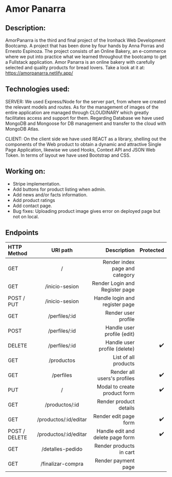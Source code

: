 # Amor Panarra

## Description:

AmorPanarra is the third and final project of the Ironhack Web Development Bootcamp. A project that has been done by four hands by Anna Porras and Ernesto Espinoza. The project consists of an Online Bakery, an e-commerce where we put into practice what we learned throughout the bootcamp to get a Fullstack application. Amor Panarra is an online bakery with carefully selected and quality products for bread lovers. Take a look at it at: https://amorpanarra.netlify.app/

## Technologies used:
SERVER: We used Express/Node for the server part, from where we created the relevant models and routes.
As for the management of images of the entire application are managed through CLOUDINARY which greatly facilitates access and support for them.
Regarding Database we have used MongoDB and Mongoose for DB management and transfer to the cloud with MongoDB Atlas.

CLIENT: On the client side we have used REACT as a library, shelling out the components of the Web product to obtain a dynamic and attractive Single Page Application, likewise we used Hooks, Context API and JSON Web Token.
In terms of layout we have used Bootstrap and CSS.

## Working on:
- Stripe implementation.
- Add buttons for product listing when admin.
- Add news and/or facts information.
- Add product ratings
- Add contact page.
- Bug fixes: Uploading product image gives error on deployed page but not on local.


## Endpoints

| HTTP Method | URI path            | Description      |      Protected |
| :---         |   :---:            |          ---:    |           ---: |
| GET          | /                  | Render index page and category   |          |
| GET          | /inicio-sesion     | Render Login and Register page                          |    |
| POST / PUT   | /inicio-sesion     | Handle login and register page   |    |
| GET          | /perfiles/:id      | Render user profile                        |    |
| POST         | /perfiles/:id      | Handle user profile (edit)    |    |
| DELETE       | /perfiles/:id      | Handle user profile (delete)    |  :heavy_check_mark:  |
| GET          | /productos         | List of all products  |    |
| GET          | /perfiles          | Render all users's profiles  | :heavy_check_mark:   |
| PUT          | /                  | Modal to create product form | :heavy_check_mark:   |
| GET          | /productos/:id     | Render product details   |  |
| GET          | /productos/:id/editar   | Render edit page form   |  :heavy_check_mark:  |
| POST / DELETE | /productos/:id/editar   | Handle edit and delete page form   |  :heavy_check_mark: |
| GET       | /detalles-pedido   | Render products in cart    |    |
| GET       | /finalizar-compra  | Render payment page    |    |
